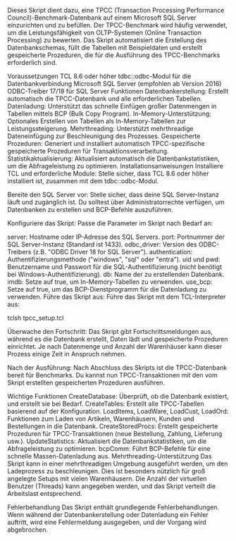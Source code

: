 Dieses Skript dient dazu, eine TPCC (Transaction Processing Performance Council)-Benchmark-Datenbank auf einem Microsoft SQL Server einzurichten und zu befüllen. Der TPCC-Benchmark wird häufig verwendet, um die Leistungsfähigkeit von OLTP-Systemen (Online Transaction Processing) zu bewerten. Das Skript automatisiert die Erstellung des Datenbankschemas, füllt die Tabellen mit Beispieldaten und erstellt gespeicherte Prozeduren, die für die Ausführung des TPCC-Benchmarks erforderlich sind.

Voraussetzungen
TCL 8.6 oder höher
tdbc::odbc-Modul für die Datenbankverbindung
Microsoft SQL Server (empfohlen ab Version 2016)
ODBC-Treiber 17/18 für SQL Server
Funktionen
Datenbankerstellung: Erstellt automatisch die TPCC-Datenbank und alle erforderlichen Tabellen.
Datenladung: Unterstützt das schnelle Einfügen großer Datenmengen in Tabellen mittels BCP (Bulk Copy Program).
In-Memory-Unterstützung: Optionales Erstellen von Tabellen als In-Memory-Tabellen zur Leistungssteigerung.
Mehrthreading: Unterstützt mehrthreadige Dateneinfügung zur Beschleunigung des Prozesses.
Gespeicherte Prozeduren: Generiert und installiert automatisch TPCC-spezifische gespeicherte Prozeduren für Transaktionsverarbeitung.
Statistikaktualisierung: Aktualisiert automatisch die Datenbankstatistiken, um die Abfrageleistung zu optimieren.
Installationsanweisungen
Installiere TCL und erforderliche Module: Stelle sicher, dass TCL 8.6 oder höher installiert ist, zusammen mit dem tdbc::odbc-Modul.

Bereite den SQL Server vor: Stelle sicher, dass deine SQL Server-Instanz läuft und zugänglich ist. Du solltest über Administratorrechte verfügen, um Datenbanken zu erstellen und BCP-Befehle auszuführen.

Konfiguriere das Skript: Passe die Parameter im Skript nach Bedarf an:

server: Hostname oder IP-Adresse des SQL Servers.
port: Portnummer der SQL Server-Instanz (Standard ist 1433).
odbc_driver: Version des ODBC-Treibers (z.B. "ODBC Driver 18 for SQL Server").
authentication: Authentifizierungsmethode ("windows", "sql" oder "entra").
uid und pwd: Benutzername und Passwort für die SQL-Authentifizierung (nicht benötigt bei Windows-Authentifizierung).
db: Name der zu erstellenden Datenbank.
imdb: Setze auf true, um In-Memory-Tabellen zu verwenden.
use_bcp: Setze auf true, um das BCP-Dienstprogramm für die Datenladung zu verwenden.
Führe das Skript aus: Führe das Skript mit dem TCL-Interpreter aus:

tclsh tpcc_setup.tcl


Überwache den Fortschritt: Das Skript gibt Fortschrittsmeldungen aus, während es die Datenbank erstellt, Daten lädt und gespeicherte Prozeduren einrichtet. Je nach Datenmenge und Anzahl der Warenhäuser kann dieser Prozess einige Zeit in Anspruch nehmen.

Nach der Ausführung: Nach Abschluss des Skripts ist die TPCC-Datenbank bereit für Benchmarks. Du kannst nun TPCC-Transaktionen mit den vom Skript erstellten gespeicherten Prozeduren ausführen.

Wichtige Funktionen
CreateDatabase: Überprüft, ob die Datenbank existiert, und erstellt sie bei Bedarf.
CreateTables: Erstellt alle TPCC-Tabellen basierend auf der Konfiguration.
LoadItems, LoadWare, LoadCust, LoadOrd: Funktionen zum Laden von Artikeln, Warenhäusern, Kunden und Bestellungen in die Datenbank.
CreateStoredProcs: Erstellt gespeicherte Prozeduren für TPCC-Transaktionen (neue Bestellung, Zahlung, Lieferung usw.).
UpdateStatistics: Aktualisiert die Datenbankstatistiken, um die Abfrageleistung zu optimieren.
bcpComm: Führt BCP-Befehle für eine schnelle Massen-Datenladung aus.
Mehrthreading-Unterstützung
Das Skript kann in einer mehrthreadigen Umgebung ausgeführt werden, um den Ladeprozess zu beschleunigen. Dies ist besonders nützlich für groß angelegte Setups mit vielen Warenhäusern. Die Anzahl der virtuellen Benutzer (Threads) kann angegeben werden, und das Skript verteilt die Arbeitslast entsprechend.

Fehlerbehandlung
Das Skript enthält grundlegende Fehlerbehandlungen. Wenn während der Datenbankerstellung oder Datenladung ein Fehler auftritt, wird eine Fehlermeldung ausgegeben, und der Vorgang wird abgebrochen.
